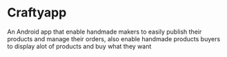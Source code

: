 # Craftyapp
An Android app that enable handmade makers to easily publish their products and manage their orders, also enable handmade products buyers to display alot of products and buy what they want
